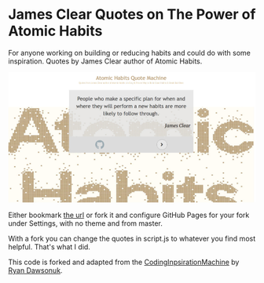 # James Clear Quotes on The Power of Atomic Habits

For anyone working on building or reducing habits and could do with some inspiration. Quotes by James Clear author of Atomic Habits. 

![Snapshot Image](images/final.jpg)

Either bookmark [the url](https://alxtrnr.github.io/CodingInspirationMachine/) or fork it and configure GitHub Pages for your fork under Settings, with no theme and from master.

With a fork you can change the quotes in script.js to whatever you find most helpful. That's what I did. 

This code is forked and adapted from the [CodingInpsirationMachine](https://github.com/ryandawsonuk/CodingInspirationMachine) by [Ryan Dawsonuk](https://github.com/ryandawsonuk).

